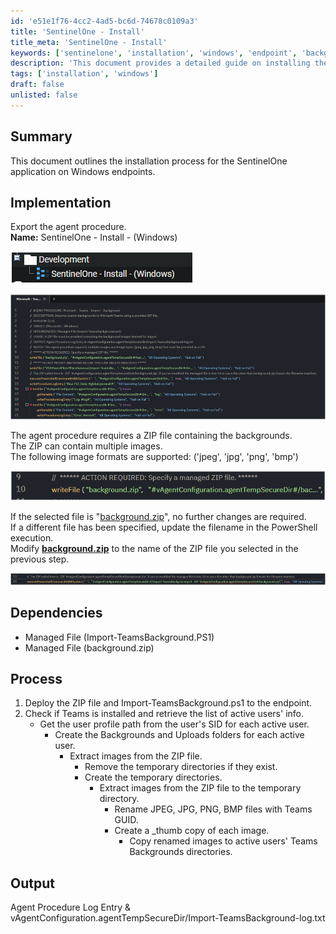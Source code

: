 ```yaml
---
id: 'e51e1f76-4cc2-4ad5-bc6d-74678c0109a3'
title: 'SentinelOne - Install'
title_meta: 'SentinelOne - Install'
keywords: ['sentinelone', 'installation', 'windows', 'endpoint', 'background', 'teams']
description: 'This document provides a detailed guide on installing the SentinelOne application on Windows endpoints, including steps for deploying the necessary files and configuring backgrounds for Microsoft Teams users.'
tags: ['installation', 'windows']
draft: false
unlisted: false
---
```


## Summary

This document outlines the installation process for the SentinelOne application on Windows endpoints.

## Implementation

Export the agent procedure.  
**Name:** SentinelOne - Install - (Windows)

![Image 1](../../../static/img/SentinelOne---Install/image_1.png)

![Image 2](../../../static/img/SentinelOne---Install/image_2.png)

The agent procedure requires a ZIP file containing the backgrounds.  
The ZIP can contain multiple images.  
The following image formats are supported: ('jpeg', 'jpg', 'png', 'bmp')

![Image 3](../../../static/img/SentinelOne---Install/image_3.png)

If the selected file is "[background.zip](http://background.zip)", no further changes are required.  
If a different file has been specified, update the filename in the PowerShell execution.  
Modify **[background.zip](http://background.zip)** to the name of the ZIP file you selected in the previous step.

![Image 4](../../../static/img/SentinelOne---Install/image_4.png)

## Dependencies

- Managed File (Import-TeamsBackground.PS1)
- Managed File (background.zip)

## Process

1. Deploy the ZIP file and Import-TeamsBackground.ps1 to the endpoint.
2. Check if Teams is installed and retrieve the list of active users' info.
   - Get the user profile path from the user's SID for each active user.
     - Create the Backgrounds and Uploads folders for each active user.
       - Extract images from the ZIP file.
         - Remove the temporary directories if they exist.
         - Create the temporary directories.
           - Extract images from the ZIP file to the temporary directory.
             - Rename JPEG, JPG, PNG, BMP files with Teams GUID.
             - Create a _thumb copy of each image.
               - Copy renamed images to active users' Teams Backgrounds directories.

## Output

Agent Procedure Log Entry & vAgentConfiguration.agentTempSecureDir/Import-TeamsBackground-log.txt




